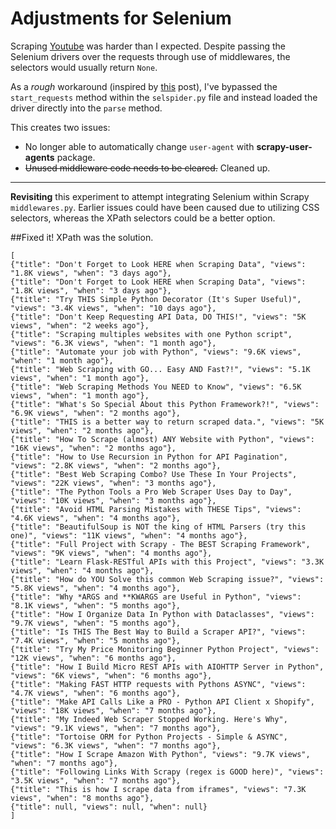 # Adjustments for Selenium

Scraping [Youtube](https:\\wwww.youtube.com) was harder than I expected. Despite passing the Selenium drivers over the requests through use of middlewares, the selectors would usually return ```None```.

As a *rough* workaround (inspired by [this](https://medium.com/swlh/web-scraping-with-selenium-scrapy-9d9c2e9d83b1) post), I've bypassed the ``start_requests`` method within the ```selspider.py``` file and instead loaded the driver directly into the ```parse``` method. 

This creates two issues:
- No longer able to automatically change ```user-agent``` with **scrapy-user-agents** package.
- ~~Unused middleware code needs to be cleared.~~ Cleaned up.

---

**Revisiting** this experiment to attempt integrating Selenium within Scrapy ```middlewares.py```. Earlier issues could have been caused due to utilizing CSS selectors, whereas the XPath selectors could be a better option. 

##Fixed it! XPath was the solution. 
```
[
{"title": "Don't Forget to Look HERE when Scraping Data", "views": "1.8K views", "when": "3 days ago"},
{"title": "Don't Forget to Look HERE when Scraping Data", "views": "1.8K views", "when": "3 days ago"},
{"title": "Try THIS Simple Python Decorator (It's Super Useful)", "views": "3.4K views", "when": "10 days ago"},
{"title": "Don't Keep Requesting API Data, DO THIS!", "views": "5K views", "when": "2 weeks ago"},
{"title": "Scraping multiples websites with one Python script", "views": "6.3K views", "when": "1 month ago"},
{"title": "Automate your job with Python", "views": "9.6K views", "when": "1 month ago"},
{"title": "Web Scraping with GO... Easy AND Fast?!", "views": "5.1K views", "when": "1 month ago"},
{"title": "Web Scraping Methods You NEED to Know", "views": "6.5K views", "when": "1 month ago"},
{"title": "What's So Special About this Python Framework?!", "views": "6.9K views", "when": "2 months ago"},
{"title": "THIS is a better way to return scraped data.", "views": "5K views", "when": "2 months ago"},
{"title": "How To Scrape (almost) ANY Website with Python", "views": "16K views", "when": "2 months ago"},
{"title": "How to Use Recursion in Python for API Pagination", "views": "2.8K views", "when": "2 months ago"},
{"title": "Best Web Scraping Combo? Use These In Your Projects", "views": "22K views", "when": "3 months ago"},
{"title": "The Python Tools a Pro Web Scraper Uses Day to Day", "views": "10K views", "when": "3 months ago"},
{"title": "Avoid HTML Parsing Mistakes with THESE Tips", "views": "4.6K views", "when": "4 months ago"},
{"title": "BeautifulSoup is NOT the king of HTML Parsers (try this one)", "views": "11K views", "when": "4 months ago"},
{"title": "Full Project with Scrapy - The BEST Scraping Framework", "views": "9K views", "when": "4 months ago"},
{"title": "Learn Flask-RESTful APIs with this Project", "views": "3.3K views", "when": "4 months ago"},
{"title": "How do YOU Solve this common Web Scraping issue?", "views": "5.8K views", "when": "4 months ago"},
{"title": "Why *ARGS and **KWARGS are Useful in Python", "views": "8.1K views", "when": "5 months ago"},
{"title": "How I Organize Data In Python with Dataclasses", "views": "9.7K views", "when": "5 months ago"},
{"title": "Is THIS The Best Way to Build a Scraper API?", "views": "7.4K views", "when": "5 months ago"},
{"title": "Try My Price Monitoring Beginner Python Project", "views": "12K views", "when": "6 months ago"},
{"title": "How I Build Micro REST APIs with AIOHTTP Server in Python", "views": "6K views", "when": "6 months ago"},
{"title": "Making FAST HTTP requests with Pythons ASYNC", "views": "4.7K views", "when": "6 months ago"},
{"title": "Make API Calls Like a PRO - Python API Client x Shopify", "views": "18K views", "when": "7 months ago"},
{"title": "My Indeed Web Scraper Stopped Working. Here's Why", "views": "9.1K views", "when": "7 months ago"},
{"title": "Tortoise ORM for Python Projects - Simple & ASYNC", "views": "6.3K views", "when": "7 months ago"},
{"title": "How I Scrape Amazon With Python", "views": "9.7K views", "when": "7 months ago"},
{"title": "Following Links With Scrapy (regex is GOOD here)", "views": "3.5K views", "when": "7 months ago"},
{"title": "This is how I scrape data from iframes", "views": "7.3K views", "when": "8 months ago"},
{"title": null, "views": null, "when": null}
]
```